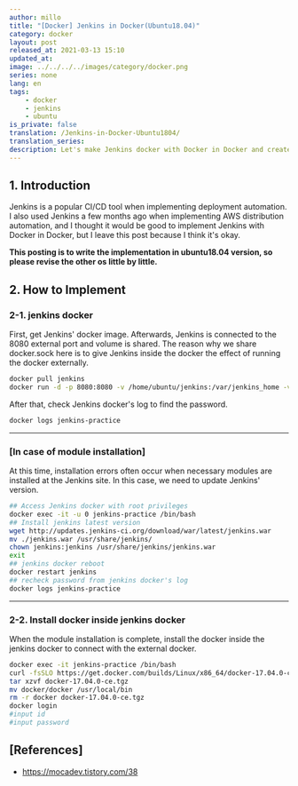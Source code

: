 ```yaml
---
author: millo
title: "[Docker] Jenkins in Docker(Ubuntu18.04)"
category: docker
layout: post
released_at: 2021-03-13 15:10
updated_at:
image: ../../../../images/category/docker.png
series: none
lang: en
tags:
    - docker
    - jenkins
    - ubuntu
is_private: false
translation: /Jenkins-in-Docker-Ubuntu1804/
translation_series:
description: Let's make Jenkins docker with Docker in Docker and create a CI/CD environment.
---
```


## 1. Introduction

Jenkins is a popular CI/CD tool when implementing deployment automation. I also used Jenkins a few months ago when implementing AWS distribution automation, and I thought it would be good to implement Jenkins with Docker in Docker, but I leave this post because I think it's okay.

**This posting is to write the implementation in ubuntu18.04 version, so please revise the other os little by little.**

## 2. How to Implement

### 2-1. jenkins docker

First, get Jenkins' docker image. Afterwards, Jenkins is connected to the 8080 external port and volume is shared. The reason why we share docker.sock here is to give Jenkins inside the docker the effect of running the docker externally.

```bash
docker pull jenkins
docker run -d -p 8080:8080 -v /home/ubuntu/jenkins:/var/jenkins_home -v /var/run/docker.sock:/var/run/docker.sock -u root --name jenkins-practice jenkins
```

After that, check Jenkins docker's log to find the password.

```bash
docker logs jenkins-practice
```

---

### [In case of module installation]

At this time, installation errors often occur when necessary modules are installed at the Jenkins site. In this case, we need to update Jenkins' version.

```bash
## Access Jenkins docker with root privileges
docker exec -it -u 0 jenkins-practice /bin/bash
## Install jenkins latest version
wget http://updates.jenkins-ci.org/download/war/latest/jenkins.war
mv ./jenkins.war /usr/share/jenkins/
chown jenkins:jenkins /usr/share/jenkins/jenkins.war
exit
## jenkins docker reboot
docker restart jenkins
## recheck password from jenkins docker's log
docker logs jenkins-practice
```

---

### 2-2. Install docker inside jenkins docker

When the module installation is complete, install the docker inside the jenkins docker to connect with the external docker.

```bash
docker exec -it jenkins-practice /bin/bash
curl -fsSLO https://get.docker.com/builds/Linux/x86_64/docker-17.04.0-ce.tgz
tar xzvf docker-17.04.0-ce.tgz
mv docker/docker /usr/local/bin
rm -r docker docker-17.04.0-ce.tgz
docker login
#input id
#input password
```

## [References]

-   https://mocadev.tistory.com/38
